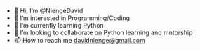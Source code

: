 - 👋 Hi, I’m @NiengeDavid
- 👀 I’m interested in Programming/Coding
- 🌱 I’m currently learning Python
- 💞️ I’m looking to collaborate on Python learning and mntorship
- 📫 How to reach me davidnienge@gmail.com

<!---
NiengeDavid/NiengeDavid is a ✨ special ✨ repository because its `README.md` (this file) appears on your GitHub profile.
You can click the Preview link to take a look at your changes.
--->
